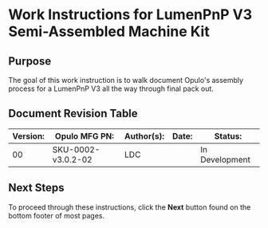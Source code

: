 # Work Instructions for LumenPnP V3 Semi-Assembled Machine Kit
## Purpose
The goal of this work instruction is to walk document Opulo's assembly process for a LumenPnP V3 all the way through final pack out.

## Document Revision Table

| Version: | Opulo MFG PN:      | Author(s): | Date: | Status:        |
|----------|--------------------|------------|-------|----------------|
| 00       | SKU-0002-v3.0.2-02 | LDC        |       | In Development |

## Next Steps
To proceed through these instructions, click the **Next** button found on the bottom footer of most pages.